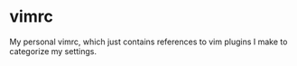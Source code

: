 # vimrc
My personal vimrc, which just contains references to vim plugins I make to categorize my settings.
